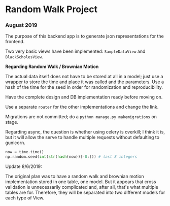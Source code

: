 # Random Walk Project

### August 2019

The purpose of this backend app is to generate json representations for the frontend.

Two very basic views have been implemented: `SampleDataView` and `BlackScholesView`.

**Regarding Random Walk / Brownian Motion**

The actual data itself does not have to be stored at all in a model; just use a wrapper to store the time and place it was called and the parameters. Use a hash of the time for the seed in order for randomization and reproducibility.

Have the complete design and DB implementation ready before moving on.

Use a separate `router` for the other implementations and change the link.

Migrations are not committed; do a `python manage.py makemigrations` on stage.

Regarding async, the question is whether using celery is overkill; I think it is, but it will allow the serve to handle multiple requests without defaulting to gunicorn.

```python
now = time.time()
np.random.seed(int(str(hash(now))[-8:])) # last 8 integers
```

Update 8/6/2019:

The original plan was to have a random walk and brownian motion implementation stored in one table, one model. But it appears that cross validation is unnecessarily complicated and, after all, that's what multiple tables are for. Therefore, they will be separated into two different models for each type of View.
